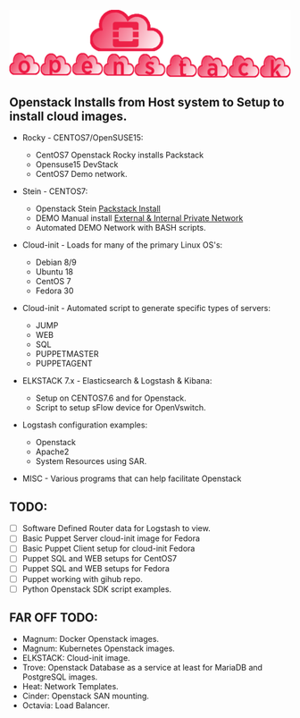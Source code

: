 
![openstack Installs](./gh_img/openstack_installs.png)


## Openstack Installs from Host system to Setup to install cloud images. 

* Rocky - CENTOS7/OpenSUSE15:
  * CentOS7 Openstack Rocky installs Packstack
  * Opensuse15 DevStack
  * CentOS7 Demo network.

* Stein - CENTOS7:
  * Openstack Stein [Packstack Install](https://github.com/icarusfactor/openstack-Installs/blob/master/stein/PackStack-Stein-AllInOne-CentOS7.6.md)  
  * DEMO Manual install [External & Internal Private Network](https://github.com/icarusfactor/openstack-Installs/blob/master/stein/ScalableWebService-Stein.md) 
  * Automated DEMO Network with BASH scripts.

* Cloud-init - Loads for many of the primary Linux OS's:
  * Debian 8/9
  * Ubuntu 18
  * CentOS 7
  * Fedora 30
* Cloud-init - Automated script to generate specific types of servers:
  * JUMP
  * WEB
  * SQL
  * PUPPETMASTER
  * PUPPETAGENT
* ELKSTACK 7.x - Elasticsearch & Logstash & Kibana:
  * Setup on CENTOS7.6 and for Openstack. 
  * Script to setup sFlow device for OpenVswitch.
* Logstash configuration examples:
    * Openstack 
    * Apache2
    * System Resources using SAR.   

* MISC - Various programs that can help facilitate Openstack


## TODO:

 - [ ] Software Defined Router data for Logstash to view. 
 - [ ] Basic Puppet Server cloud-init image for Fedora 
 - [ ] Basic Puppet Client setup for cloud-init Fedora 
 - [ ] Puppet SQL and WEB setups for CentOS7 
 - [ ] Puppet SQL and WEB setups for Fedora 
 - [ ] Puppet working with gihub repo. 
 - [ ] Python Openstack SDK script examples.

## FAR OFF TODO:
  * Magnum:   Docker Openstack images.
  * Magnum:   Kubernetes Openstack images.
  * ELKSTACK: Cloud-init image.
  * Trove:    Openstack Database as a service at least for MariaDB and PostgreSQL images.
  * Heat:     Network Templates.
  * Cinder:   Openstack SAN mounting.
  * Octavia:  Load Balancer. 

   
   

